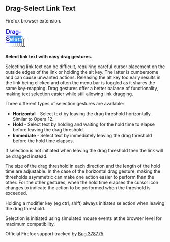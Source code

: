 ## Drag-Select Link Text 
Firefox browser extension.

![](/icon64.png)

**Select link text with easy drag gestures.**

Selecting link text can be difficult, requiring careful cursor placement on the outside edges of the link or holding the alt key. The latter is cumbersome and can cause unwanted actions. Releasing the alt key too early results in the link being clicked and often the menu bar is toggled as it shares the same key-mapping. Drag gestures offer a better balance of functionality, making text selection easier while still allowing link dragging.

Three different types of selection gestures are available:

* **Horizontal** - Select text by leaving the drag threshold horizontally. Similar to Opera 12.
* **Hold** - Select text by holding and waiting for the hold time to elapse before leaving the drag threshold.
* **Immediate** - Select text by immediately leaving the drag threshold before the hold time elapses.


If selection is not initiated when leaving the drag threshold then the link will be dragged instead.

The size of the drag threshold in each direction and the length of the hold time are adjustable. In the case of the horizontal drag gesture, making the thresholds asymmetric can make one action easier to perform than the other. For the other gestures, when the hold time elapses the cursor icon changes to indicate the action to be performed when the threshold is exceeded.

Holding a modifier key (eg ctrl, shift) always initiates selection when leaving the drag threshold.

Selection is initiated using simulated mouse events at the browser level for maximum compatibility.

Official Firefox support tracked by [Bug 378775](https://bugzilla.mozilla.org/show_bug.cgi?id=378775).